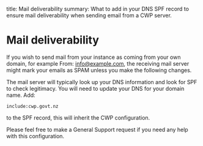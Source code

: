 title: Mail deliverability
summary: What to add in your DNS SPF record to ensure mail deliverability when sending email from a CWP server.

# Mail deliverability

If you wish to send mail from your instance as coming from your own domain, for example From: info@example.com,
the receiving mail server might mark your emails as SPAM unless you make the following changes.

The mail server will typically look up your DNS information and look for SPF to check legitimacy.
You will need to update your DNS for your domain name. Add:

```
include:cwp.govt.nz
```

to the SPF record, this will inherit the CWP configuration.

Please feel free to make a General Support request if you need any help with this configuration.

